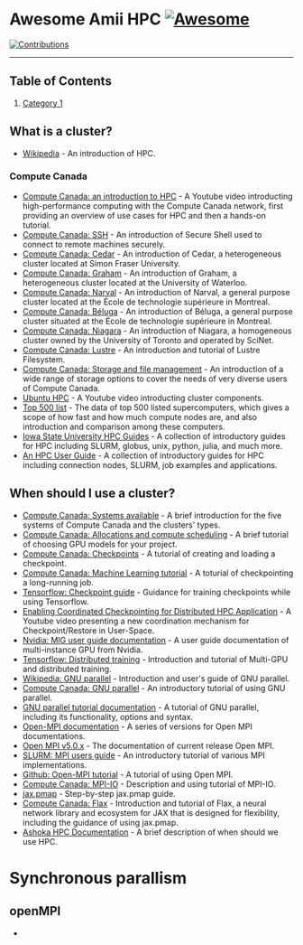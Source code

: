 # Awesome Amii HPC [![Awesome](https://awesome.re/badge-flat.svg)](https://awesome.re)

[![Contributions](https://img.shields.io/badge/contributions-welcome-brightgreen.svg?style=flat)](./CONTRIBUTING.md)

---

## Table of Contents

1. [Category 1](#category-1)

## What is a cluster?

* [Wikipedia](https://en.wikipedia.org/wiki/High-performance_computing) - An introduction of HPC.
### Compute Canada
* [Compute Canada: an introduction to HPC](https://training.incf.org/lesson/high-performance-computing-compute-canada) - A Youtube video introducting high-performance computing with the Compute Canada network, first providing an overview of use cases for HPC and then a hands-on tutorial.
* [Compute Canada: SSH](https://docs.alliancecan.ca/wiki/SSH) - An introduction of Secure Shell used to connect to remote machines securely.
* [Compute Canada: Cedar](https://docs.alliancecan.ca/wiki/Cedar) - An introduction of Cedar, a heterogeneous cluster located at Simon Fraser University.
* [Compute Canada: Graham](https://docs.alliancecan.ca/wiki/Graham) - An introduction of Graham, a heterogeneous cluster located at the University of Waterloo.
* [Compute Canada: Narval](https://docs.alliancecan.ca/wiki/Narval/en) - An introduction of Narval, a general purpose cluster located at the École de technologie supérieure in Montreal.
* [Compute Canada: Béluga](https://docs.alliancecan.ca/wiki/B%C3%A9luga/en) - An introduction of Béluga, a general purpose cluster situated at the École de technologie supérieure in Montreal.
* [Compute Canada: Niagara](https://docs.alliancecan.ca/wiki/Niagara) - An introduction of Niagara, a homogeneous cluster owned by the University of Toronto and operated by SciNet.
* [Compute Canada: Lustre](https://docs.alliancecan.ca/wiki/Tuning_Lustre) - An introduction and tutorial of Lustre Filesystem.
* [Compute Canada: Storage and file management](https://docs.alliancecan.ca/wiki/Storage_and_file_management) - An introduction of a wide range of storage options to cover the needs of very diverse users of Compute Canada.
* [Ubuntu HPC](https://www.youtube.com/watch?v=tGIobcyKViI&t=2s) - A Youtube video introducting cluster components.
* [Top 500 list](https://www.top500.org/) - The data of top 500 listed supercomputers, which gives a scope of how fast and how much compute nodes are, and also introduction and comparison among these computers.
* [Iowa State University HPC Guides](https://www.hpc.iastate.edu/guides/introduction-to-hpc-clusters) - A collection of introductory guides for HPC including SLURM, globus, unix, python, julia, and much more.
* [An HPC User Guide](https://servicedesk.aub.edu.lb/TDClient/1398/Portal/KB/ArticleDet?ID=66391) - A collection of introductory guides for HPC including connection nodes, SLURM, job examples and applications.

## When should I use a cluster?

* [Compute Canada: Systems available](https://docs.alliancecan.ca/wiki/Getting_started#What_systems_are_available?) - A brief introduction for the five systems of Compute Canada and the clusters' types.
* [Compute Canada: Allocations and compute scheduling](https://docs.alliancecan.ca/wiki/Allocations_and_compute_scheduling#Choosing_GPU_models_for_your_project) - A brief tutorial of choosing GPU models for your project.
* [Compute Canada: Checkpoints](https://docs.alliancecan.ca/wiki/Points_de_contr%C3%B4le/en) - A tutorial of creating and loading a checkpoint.
* [Compute Canada: Machine Learning tutorial](https://docs.alliancecan.ca/wiki/Tutoriel_Apprentissage_machine/en#Checkpointing_a_long-running_job) - A toturial of checkpointing a long-running job.
* [Tensorflow: Checkpoint guide](https://www.tensorflow.org/guide/checkpoint) - Guidance for training checkpoints while using Tensorflow.
* [Enabling Coordinated Checkpointing for Distributed HPC Application](https://www.youtube.com/watch?v=lswkWQU4_W0) - A Youtube video presenting a new coordination mechanism for Checkpoint/Restore in User-Space.
* [Nvidia: MIG user guide documentation](https://docs.nvidia.com/datacenter/tesla/mig-user-guide/index.html#abstract) - A user guide documentation of multi-instance GPU from Nvidia.
* [Tensorflow: Distributed training](https://www.tensorflow.org/guide/keras/distributed_training) - Introduction and tutorial of Multi-GPU and distributed training.
* [Wikipedia: GNU parallel](https://en.wikipedia.org/wiki/GNU_parallel) - Introduction and user's guide of GNU parallel.
* [Compute Canada: GNU parallel](https://docs.alliancecan.ca/wiki/GNU_Parallel) - An introductory tutorial of using GNU parallel.
* [GNU parallel tutorial documentation](https://www.gnu.org/software/parallel/parallel_tutorial.html) - A tutorial of GNU parallel, including its functionality, options and syntax.
* [Open-MPI documentation](https://www.open-mpi.org/doc/) - A series of versions for Open MPI documentations.
* [Open MPI v5.0.x](https://docs.open-mpi.org/en/v5.0.x/) - The documentation of current release Open MPI.
* [SLURM: MPI users guide](https://slurm.schedmd.com/mpi_guide.html) - An introductory tutorial of various MPI implementations.
* [Github: Open-MPI tutorial](https://usc-rc.github.io/tutorials/open-mpi) - A tutorial of using Open MPI.
* [Compute Canada: MPI-IO](https://docs.alliancecan.ca/wiki/MPI-IO) - Description and using tutorial of MPI-IO.
* [jax.pmap](https://jax.readthedocs.io/en/latest/_autosummary/jax.pmap.html) - Step-by-step jax.pmap guide.
* [Compute Canada: Flax](https://docs.alliancecan.ca/wiki/Flax) - Introduction and tutorial of Flax, a neural network library and ecosystem for JAX that is designed for flexibility, including the guidance of using jax.pmap.
* [Ashoka HPC Documentation](https://hpc.ashoka.edu.in/An%20Introduction%20to%20HPC/When%20should%20I%20use%20HPC/) - A brief description of when should we use HPC.

# Synchronous parallism
## openMPI
*
